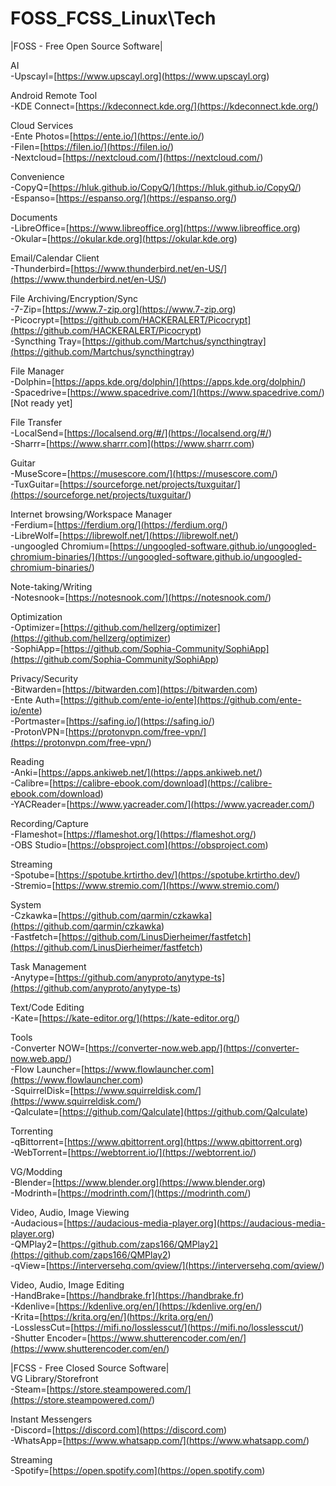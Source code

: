 # FOSS_FCSS_Linux\Tech

\|FOSS - Free Open Source Software\|  
  
AI  
\-Upscayl=[https://www.upscayl.org](<https://www.upscayl.org>)  
  
Android Remote Tool  
\-KDE Connect=[https://kdeconnect.kde.org/](<https://kdeconnect.kde.org/>)  
  
Cloud Services  
\-Ente Photos=[https://ente.io/](<https://ente.io/>)  
\-Filen=[https://filen.io/](<https://filen.io/>)  
\-Nextcloud=[https://nextcloud.com/](<https://nextcloud.com/>)  
  
Convenience  
\-CopyQ=[https://hluk.github.io/CopyQ/](<https://hluk.github.io/CopyQ/>)  
\-Espanso=[https://espanso.org/](<https://espanso.org/>)  
  
Documents  
\-LibreOffice=[https://www.libreoffice.org](<https://www.libreoffice.org>)  
\-Okular=[https://okular.kde.org](<https://okular.kde.org>)  
  
Email/Calendar Client  
\-Thunderbird=[https://www.thunderbird.net/en-US/](<https://www.thunderbird.net/en-US/>)  
  
File Archiving/Encryption/Sync  
\-7-Zip=[https://www.7-zip.org](<https://www.7-zip.org>)  
\-Picocrypt=[https://github.com/HACKERALERT/Picocrypt](<https://github.com/HACKERALERT/Picocrypt>)  
\-Syncthing Tray=[https://github.com/Martchus/syncthingtray](<https://github.com/Martchus/syncthingtray>)  
  
File Manager  
\-Dolphin=[https://apps.kde.org/dolphin/](<https://apps.kde.org/dolphin/>)  
\-Spacedrive=[https://www.spacedrive.com/](<https://www.spacedrive.com/>) [Not ready yet]  
  
File Transfer  
\-LocalSend=[https://localsend.org/#/](<https://localsend.org/#/>)  
\-Sharrr=[https://www.sharrr.com](<https://www.sharrr.com>)  
  
Guitar  
\-MuseScore=[https://musescore.com/](<https://musescore.com/>)  
\-TuxGuitar=[https://sourceforge.net/projects/tuxguitar/](<https://sourceforge.net/projects/tuxguitar/>)  
  
Internet browsing/Workspace Manager  
\-Ferdium=[https://ferdium.org/](<https://ferdium.org/>)  
\-LibreWolf=[https://librewolf.net/](<https://librewolf.net/>)  
\-ungoogled Chromium=[https://ungoogled-software.github.io/ungoogled-chromium-binaries/](<https://ungoogled-software.github.io/ungoogled-chromium-binaries/>)  
  
Note-taking/Writing  
\-Notesnook=[https://notesnook.com/](<https://notesnook.com/>)  
  
Optimization  
\-Optimizer=[https://github.com/hellzerg/optimizer](<https://github.com/hellzerg/optimizer>)  
\-SophiApp=[https://github.com/Sophia-Community/SophiApp](<https://github.com/Sophia-Community/SophiApp>)  
  
Privacy/Security  
\-Bitwarden=[https://bitwarden.com](<https://bitwarden.com>)  
\-Ente Auth=[https://github.com/ente-io/ente](<https://github.com/ente-io/ente>)  
\-Portmaster=[https://safing.io/](<https://safing.io/>)  
\-ProtonVPN=[https://protonvpn.com/free-vpn/](<https://protonvpn.com/free-vpn/>)  
  
Reading  
\-Anki=[https://apps.ankiweb.net/](<https://apps.ankiweb.net/>)  
\-Calibre=[https://calibre-ebook.com/download](<https://calibre-ebook.com/download>)  
\-YACReader=[https://www.yacreader.com/](<https://www.yacreader.com/>)  
  
Recording/Capture  
\-Flameshot=[https://flameshot.org/](<https://flameshot.org/>)  
\-OBS Studio=[https://obsproject.com](<https://obsproject.com>)  
  
Streaming  
\-Spotube=[https://spotube.krtirtho.dev/](<https://spotube.krtirtho.dev/>)  
\-Stremio=[https://www.stremio.com/](<https://www.stremio.com/>)  
  
System  
\-Czkawka=[https://github.com/qarmin/czkawka](<https://github.com/qarmin/czkawka>)  
\-Fastfetch=[https://github.com/LinusDierheimer/fastfetch](<https://github.com/LinusDierheimer/fastfetch>)  
  
Task Management  
\-Anytype=[https://github.com/anyproto/anytype-ts](<https://github.com/anyproto/anytype-ts>)  
  
Text/Code Editing  
\-Kate=[https://kate-editor.org/](<https://kate-editor.org/>)  
  
Tools  
\-Converter NOW=[https://converter-now.web.app/](<https://converter-now.web.app/>)  
\-Flow Launcher=[https://www.flowlauncher.com](<https://www.flowlauncher.com>)  
\-SquirrelDisk=[https://www.squirreldisk.com/](<https://www.squirreldisk.com/>)  
\-Qalculate=[https://github.com/Qalculate](<https://github.com/Qalculate>)  
  
Torrenting  
\-qBittorrent=[https://www.qbittorrent.org](<https://www.qbittorrent.org>)  
\-WebTorrent=[https://webtorrent.io/](<https://webtorrent.io/>)  
  
VG/Modding  
\-Blender=[https://www.blender.org](<https://www.blender.org>)  
\-Modrinth=[https://modrinth.com/](<https://modrinth.com/>)  
  
Video, Audio, Image Viewing  
\-Audacious=[https://audacious-media-player.org](<https://audacious-media-player.org>)  
\-QMPlay2=[https://github.com/zaps166/QMPlay2](<https://github.com/zaps166/QMPlay2>)  
\-qView=[https://interversehq.com/qview/](<https://interversehq.com/qview/>)  
  
Video, Audio, Image Editing  
\-HandBrake=[https://handbrake.fr](<https://handbrake.fr>)  
\-Kdenlive=[https://kdenlive.org/en/](<https://kdenlive.org/en/>)  
\-Krita=[https://krita.org/en/](<https://krita.org/en/>)  
\-LosslessCut=[https://mifi.no/losslesscut/](<https://mifi.no/losslesscut/>)  
\-Shutter Encoder=[https://www.shutterencoder.com/en/](<https://www.shutterencoder.com/en/>)  
  
\|FCSS - Free Closed Source Software\|  
VG Library/Storefront  
\-Steam=[https://store.steampowered.com/](<https://store.steampowered.com/>)  
  
Instant Messengers  
\-Discord=[https://discord.com](<https://discord.com>)  
\-WhatsApp=[https://www.whatsapp.com/](<https://www.whatsapp.com/>)  
  
Streaming  
\-Spotify=[https://open.spotify.com](<https://open.spotify.com>)

